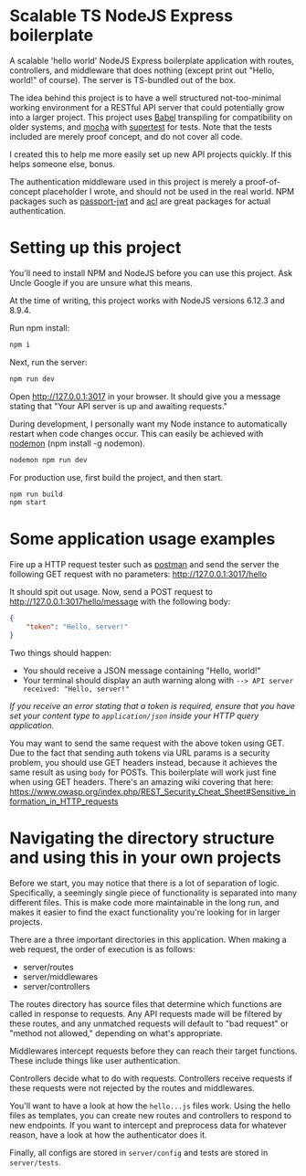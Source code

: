 # Scalable TS NodeJS Express boilerplate
A scalable 'hello world' NodeJS Express boilerplate application with routes, controllers, and
middleware that does nothing (except print out "Hello, world!" of course). The
server is TS-bundled out of the box.

The idea behind this project is to have a well structured not-too-minimal working environment for
a RESTful API server that could potentially grow into a larger project. This
project uses [Babel](https://www.npmjs.com/package/babel-cli) transpiling for compatibility on older systems, and
[mocha](https://mochajs.org/) with [supertest](https://www.npmjs.com/package/supertest)
for tests. Note that the tests included are merely proof concept, and do not
cover all code.

I created this to help me more easily set up new API projects quickly. If this
helps someone else, bonus.

The authentication middleware used in this project is merely a proof-of-concept
placeholder I wrote, and should not be used in the real world. NPM packages such as
[passport-jwt](https://www.npmjs.com/package/passport-jwt) and
[acl](https://www.npmjs.com/package/acl) are great packages for actual
authentication.

# Setting up this project
You'll need to install NPM and NodeJS before you can use this project. Ask
Uncle Google if you are unsure what this means.

At the time of writing, this project works with NodeJS versions 6.12.3 and
8.9.4.

Run npm install:
```bash
npm i
```

Next, run the server:
```bash
npm run dev
```
Open http://127.0.0.1:3017 in your browser. It should give you a message
stating that "Your API server is up and awaiting requests."

During development, I personally want my Node instance to automatically restart when code changes occur. This can easily be achieved with [nodemon]() (npm install -g nodemon).
```bash
nodemon npm run dev
```

For production use, first build the project, and then start.
```bash
npm run build
npm start
```

# Some application usage examples
Fire up a HTTP request tester such as [postman](https://www.getpostman.com/)
and send the server the following GET request with no parameters:
http://127.0.0.1:3017/hello

It should spit out usage. Now, send a POST request to http://127.0.0.1:3017hello/message
with the following body:
```json
{
	"token": "Hello, server!"
}
```

Two things should happen:
 * You should receive a JSON message containing "Hello, world!"
 * Your terminal should display an auth warning along with `--> API server received: "Hello, server!"`

*If you receive an error stating that a token is required, ensure that you have
set your content type to `application/json` inside your HTTP query application.*

You may want to send the same request with the above token using GET. Due to the fact that
sending auth tokens via URL params is a security problem, you should use GET headers
instead, because it achieves the same result as using `body` for POSTs. This
boilerplate will work just fine when using GET headers. There's an amazing wiki
covering that here:
https://www.owasp.org/index.php/REST_Security_Cheat_Sheet#Sensitive_information_in_HTTP_requests

# Navigating the directory structure and using this in your own projects
Before we start, you may notice that there is a lot of separation of logic.
Specifically, a seemingly single piece of functionality is separated into many
different files. This is make code more maintainable in the long run, and makes
it easier to find the exact functionality you're looking for in larger projects.

There are a three important directories in this application. When making a web request, the order of execution is as follows:
  * server/routes
  * server/middlewares
  * server/controllers

The routes directory has source files that determine which functions are called in
response to requests. Any API requests made will be filtered by these routes, and any
unmatched requests will default to "bad request" or "method not allowed," depending on
what's appropriate.

Middlewares intercept requests before they can reach their target functions. These
include things like user authentication.

Controllers decide what to do with requests. Controllers receive requests if these requests
were not rejected by the routes and middlewares.

You'll want to have a look at how the `hello...js` files work. Using the hello files as
templates, you can create new routes and controllers to respond to new endpoints. If you
want to intercept and preprocess data for whatever reason, have a look at how the authenticator
does it.

Finally, all configs are stored in `server/config` and tests are stored in `server/tests`.
